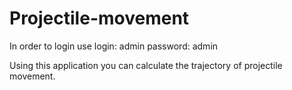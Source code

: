 # Projectile-movement

In order to login use 
  login: admin
  password: admin

Using this application you can calculate the trajectory of projectile movement.
